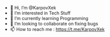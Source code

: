 - 👋 Hi, I’m @KarpovXek
- 👀 I’m interested in Tech Stuff
- 🌱 I’m currently learning Programming
- 💞️ I’m looking to collaborate on fixing bugs
- 📫 How to reach me : https://t.me/KarpovXek

<!---
KarpovXek/KarpovXek is a ✨ special ✨ repository because its `README.md` (this file) appears on your GitHub profile.
You can click the Preview link to take a look at your changes.
--->
